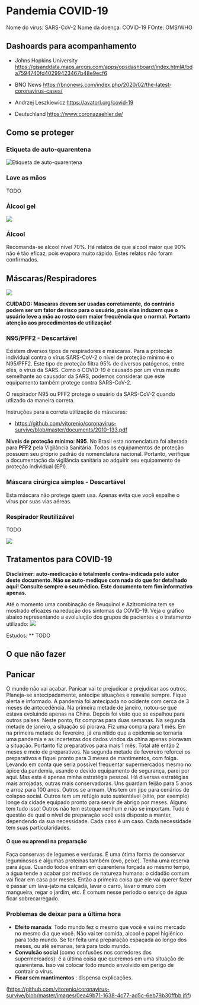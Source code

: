 # Pandemia COVID-19

Nome do vírus: SARS-CoV-2 
Nome da doença: COVID-19
FOnte: OMS/WHO

## Dashoards para acompanhamento

* Johns Hopkins University
  https://gisanddata.maps.arcgis.com/apps/opsdashboard/index.html#/bda7594740fd40299423467b48e9ecf6

* BNO News
  https://bnonews.com/index.php/2020/02/the-latest-coronavirus-cases/

*  Andrzej Leszkiewicz
  https://avatorl.org/covid-19

* Deutschland
  https://www.coronazaehler.de/
  
  
## Como se proteger

### Etiqueta de auto-quarentena
![Etiqueta de auto-quarentena](https://github.com/vitorenio/coronavirus-survive/blob/master/images/218f74e0-1a6c-4b9a-b7f9-abb7ecaf1032.jfif)


### Lave as mãos
TODO

### Álcool gel

![](https://github.com/vitorenio/coronavirus-survive/blob/master/images/ad983ab4-a458-4f4d-aa6c-f7b5ea77bf97.jfif)

### Álcool
 
 Recomanda-se alcool nível 70%. Há relatos de que alcool maior que 90% não é tão eficaz, pois evapora muito rápido. Estes relatos não foram confirmados.
 
## Máscaras/Respiradores

![](https://github.com/vitorenio/coronavirus-survive/blob/master/images/1d25573f-fc48-49ca-87cb-74b9cbdb24e4.jfif)

**CUIDADO: Máscaras devem ser usadas corretamente, do contrário podem ser um fator de risco para o usuário, pois elas induzem que o usuário leve a mão ao rosto com maior frequência que o normal. Portanto atenção aos procedimentos de utilização!**

### N95/PFF2 - Descartável

Existem diversos tipos de respiradores e máscaras. Para a proteção individual contra o vírus SARS-CoV-2 o nível de proteção mínimo é o N95/PFF2. Este tipo de proteção filtra 95% de diversos patógenos, entre eles, o vírus da SARS. Como o COVID-19 é causado por um vírus muito semelhante ao causador da SARS, podemos considerar que este equipamento também protege contra SARS-CoV-2.

O respirador N95 ou PFF2 protege o usuário da SARS-CoV-2 quando utlizado da maneira correta. 

Instruções para a correta utilização de máscaras:
* https://github.com/vitorenio/coronavirus-survive/blob/master/documents/2010-133.pdf

**Níveis de proteção mínimo**: **N95**. No Brasil esta nomenclatura foi alterada para **PFF2** pela Vigilância Sanitária. Todos os equipamentos de proteção possuem seu próprio padrão de nomenclatura nacional. Portanto, verifique a documentação da vigilância sanitária ao adquirir seu equipamento de proteção individual (EPI).



### Máscara cirúrgica simples - Descartável

Esta máscara não protege quem usa. Apenas evita que você espalhe o vírus por suas vias aéreas.

### Respirador Reutilizável
TODO

![](https://github.com/vitorenio/coronavirus-survive/blob/master/images/e85cf689-ad99-4b54-98ba-8140f1e31843.jfif)


## Tratamentos para COVID-19

**Disclaimer: auto-medicação é totalmente contra-indicada pelo autor deste documento. Não se auto-medique com nada do que for detalhado aqui! Consulte sempre o seu médico. Este documento tem fim informativo apenas.**

Até o momento uma combinação de Reuquinol e Azitromicina tem se mostrado eficazes na redução dos sintomas da COVID-19. Veja o gráfico abaixo representando a evolulução dos grupos de pacientes e o tratamento utilizado:
![](https://github.com/vitorenio/coronavirus-survive/blob/master/images/36817d14-190a-41f7-b720-60fd7dd3c5f8.jfif)


Estudos:
** TODO


## O que não fazer

## Panicar
O mundo não vai acabar. Panicar vai te prejudicar e prejudicar aos outros. Planeja-se antecipadamente, antecipe situações e reavalie sempre. Fique alerta e informado. A pandemia foi antecipada no ocidente com cerca de 3 meses de antecedência. Na primeira metade de janeiro, notou-se que estava evoluindo apenas na China. Depois foi visto que se espalhou para outros países. Neste ponto, fiz compras para duas semanas. Na segunda metade de janeiro, a situação só piorava. Fiz uma compra para 1 mês. Em na primeira metade de fevereiro, já era nítido que a epidemia se tornaria uma pandemia e as incertezas dos dados vindos da china apenas pioravam a situação. Portanto fiz preparativos para mais 1 mês. Total até então 2 meses e meio de preparativos. Na segunda metade de fevereiro reforcei os preparativos e fiquei pronto para 3 meses de mantimentos, com folga. Levando em conta que seria possível frequentar supermercados mesmo no ápice da pandemia, usando o devido equipamento de segurança, parei por aqui. Mas esta é apenas minha estratégia pessoal. Há diversas estratégias mais arrojadas, outras mais conservadoras. Uns guardam feijão para 5 anos e arroz para 100 anos. Outros se armam. Uns tem um jipe para cenários de colapso social. Outros tem um refúgio auto sustentável (sítio, por exemplo) longe da cidade equipado pronto para servir de abrigo por meses. Alguns tem tudo isso! Outros não tem estoque nenhum e não se importam. Tudo é questão de qual o nível de preparação você está disposto a manter, dependendo da sua necessidade. Cada caso é um caso. Cada necessidade tem suas particularidades. 

#### O que eu aprendi na preparação

Faça conservas de legumes e verduras. É uma ótima forma de conservar leguminosos e algumas proteínas também (ovo, peixe).
Tenha uma reserva para água. Quando todos entram em quarentena forçada ao mesmo tempo, a água tende a acabar por motivos de natureza humana: o cidadão comum vai ficar em casa por meses. Então a primeira coisa que ele vai querer fazer é passar um lava-jato na calçada, lavar o carro, lavar o muro com mangueira, regar o jardim, etc. É comum nesse período o serviço de água ficar sobrecarregado.

### Problemas de deixar para a última hora

* **Efeito manada**: Todo mundo fez o mesmo que você e vai no mercado no mesmo dia que você. Não vai ter comida, alcool e papel higiênico para todo mundo. Se for feita uma preparação espaçada ao longo dos meses, ou até semanas, terá para todo mundo. 
* **Convulsão social** (como confusões nos corredores dos supermercados): é a última coisa que queremos em uma situação de quarentena. Isso vai colocar todo mundo envolvido em perigo de contrair o vírus.
* **Ficar sem mantimentos** : dispensa explicações.

(https://github.com/vitorenio/coronavirus-survive/blob/master/images/0ea49b71-1638-4c77-ad5c-6eb79b30ffbb.jfif)
